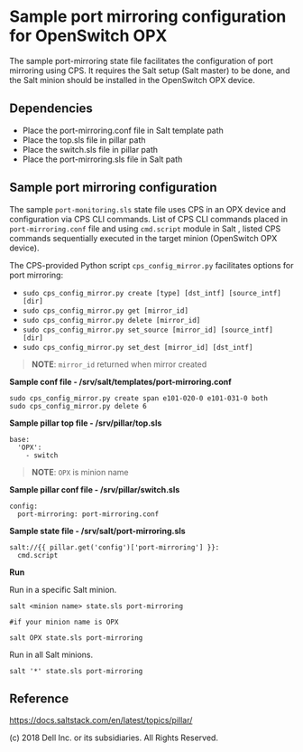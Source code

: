 # Sample port mirroring configuration for OpenSwitch OPX

The sample port-mirroring state file facilitates the configuration of port mirroring using CPS. It requires the Salt setup (Salt master) to be done, and the Salt minion should be installed in the OpenSwitch OPX device.

## Dependencies

- Place the port-mirroring.conf file in Salt template path
- Place the top.sls file in pillar path
- Place the switch.sls file in pillar path
- Place the port-mirroring.sls file in Salt path

## Sample port mirroring configuration

The sample ``port-monitoring.sls`` state file uses CPS in an OPX device and configuration via CPS CLI commands. List of CPS CLI commands placed in ``port-mirroring.conf`` file and using ``cmd.script`` module in Salt , listed CPS commands sequentially executed in the target minion (OpenSwitch OPX device).

The CPS-provided Python script ``cps_config_mirror.py`` facilitates options for port mirroring:

 - ``sudo cps_config_mirror.py create [type] [dst_intf] [source_intf] [dir]``
 - ``sudo cps_config_mirror.py get [mirror_id]``
 - ``sudo cps_config_mirror.py delete [mirror_id]``
 - ``sudo cps_config_mirror.py set_source [mirror_id] [source_intf] [dir]``
 - ``sudo cps_config_mirror.py set_dest [mirror_id] [dst_intf]``

> **NOTE**: ``mirror_id`` returned when mirror created 


**Sample conf file - /srv/salt/templates/port-mirroring.conf**

    sudo cps_config_mirror.py create span e101-020-0 e101-031-0 both
    sudo cps_config_mirror.py delete 6

**Sample pillar top file - /srv/pillar/top.sls**

    base:
      'OPX':
        - switch

> **NOTE**: ``OPX`` is minion name

**Sample pillar conf file - /srv/pillar/switch.sls**

    config:
      port-mirroring: port-mirroring.conf

**Sample state file - /srv/salt/port-mirroring.sls**

    salt://{{ pillar.get('config')['port-mirroring'] }}:
      cmd.script

**Run**

Run in a specific Salt minion.

    salt <minion name> state.sls port-mirroring

    #if your minion name is OPX

    salt OPX state.sls port-mirroring

Run in all Salt minions.

    salt '*' state.sls port-mirroring

## Reference

https://docs.saltstack.com/en/latest/topics/pillar/

(c) 2018 Dell Inc. or its subsidiaries. All Rights Reserved.

